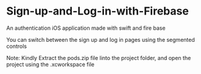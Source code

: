 # Sign-up-and-Log-in-with-Firebase
An authentication iOS application made with swift and fire base

You can switch between the sign up and log in pages using the segmented controls

Note: Kindly Extract the pods.zip file linto the project folder, and open the project using the .xcworkspace file
